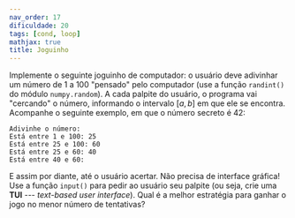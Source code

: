```yaml
---
nav_order: 17
dificuldade: 20
tags: [cond, loop]
mathjax: true
title: Joguinho
---
```


Implemente o seguinte joguinho de computador: o usuário deve adivinhar um número de 1 a 100 "pensado" pelo computador (use a função `randint()` do módulo `numpy.random`). A cada palpite do usuário, o programa vai "cercando" o número, informando o intervalo $[a,\,b]$ em que ele se encontra. Acompanhe o seguinte exemplo, em que o número secreto é 42:
```
Adivinhe o número:
Está entre 1 e 100: 25
Está entre 25 e 100: 60
Está entre 25 e 60: 40
Está entre 40 e 60:
```
E assim por diante, até o usuário acertar. Não precisa de interface gráfica! Use a função `input()` para pedir ao usuário seu palpite (ou seja, crie uma **TUI** --- *text-based user interface*). Qual é a melhor estratégia para ganhar o jogo no menor número de tentativas?
